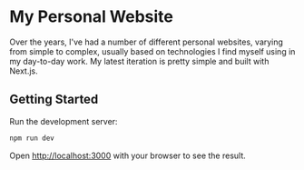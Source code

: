 # My Personal Website
Over the years, I've had a number of different personal websites, varying from simple to complex,
usually based on technologies I find myself using in my day-to-day work. My latest iteration is
pretty simple and built with Next.js.

## Getting Started

Run the development server:

```bash
npm run dev
```

Open [http://localhost:3000](http://localhost:3000) with your browser to see the result.
